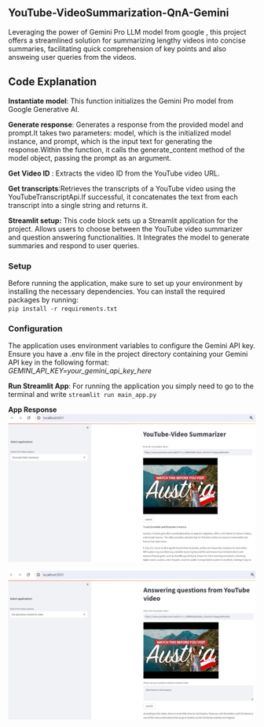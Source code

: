 ## YouTube-VideoSummarization-QnA-Gemini
Leveraging the power of Gemini Pro LLM model from google , this project offers a streamlined solution for summarizing lengthy videos into concise summaries, facilitating quick comprehension of key points and also answeing user queries from the videos.

## Code Explanation

**Instantiate model**: This function initializes the Gemini Pro model from Google Generative AI.  

**Generate response**: Generates a response from the provided model and prompt.It takes two parameters: model, which is the initialized model instance, and prompt, which is the input text for generating the response.Within the function, it calls the generate_content method of the model object, passing the prompt as an argument.  

**Get Video ID** : Extracts the video ID from the YouTube video URL.  

**Get transcripts**:Retrieves the transcripts of a YouTube video using the YouTubeTranscriptApi.If successful, it concatenates the text from each transcript into a single string and returns it.  

**Streamlit setup:** This code block sets up a Streamlit application for the project. Allows users to choose between the YouTube video summarizer and question answering functionalities. It Integrates the model to generate summaries and respond to user queries.  
 

### Setup
Before running the application, make sure to set up your environment by installing the necessary dependencies. You can install the required packages by running:  
`pip install -r requirements.txt` 

### Configuration
The application uses environment variables to configure the Gemini API key. Ensure you have a .env file in the project directory containing your Gemini API key in the following format:  
*GEMINI_API_KEY=your_gemini_api_key_here*
  
**Run Streamlit App**: For running the application you simply need to go to the terminal and write `streamlit run main_app.py`  

**App Response**  
![App Response](https://github.com/kavyapan/LangChain-LLM-Projects/blob/main/YouTube_VideoSummarizer_QnA/app_response.JPG) 

![App Response](https://github.com/kavyapan/LangChain-LLM-Projects/blob/main/YouTube_VideoSummarizer_QnA/app_response_2.JPG)